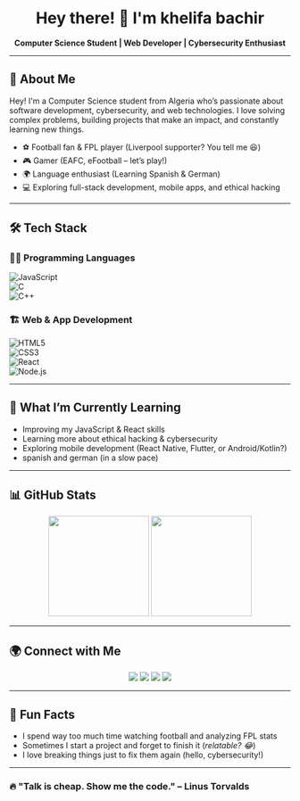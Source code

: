 <h1 align="center">Hey there! 👋 I'm khelifa bachir</h1>

<p align="center">
  <b>Computer Science Student | Web Developer | Cybersecurity Enthusiast</b>
</p>

----------------------------------------------------------------------------------

## 🚀 About Me  
Hey! I'm a Computer Science student from Algeria who’s passionate about software development, cybersecurity, and web technologies. I love solving complex problems, building projects that make an impact, and constantly learning new things.  

- ⚽ Football fan & FPL player (Liverpool supporter? You tell me 😆)  
- 🎮 Gamer (EAFC, eFootball – let’s play!)  
- 🌍 Language enthusiast (Learning Spanish & German)  
- 💻 Exploring full-stack development, mobile apps, and ethical hacking  

--------------------------------------------------------------------------------

## 🛠️ Tech Stack  
### 👨‍💻 Programming Languages  
![JavaScript](https://img.shields.io/badge/JavaScript-F7DF1E?style=for-the-badge&logo=javascript&logoColor=black)  
![C](https://img.shields.io/badge/C-A8B9CC?style=for-the-badge&logo=c&logoColor=white)  
![C++](https://img.shields.io/badge/C++-00599C?style=for-the-badge&logo=c%2B%2B&logoColor=white)  


### 🏗️ Web & App Development  
![HTML5](https://img.shields.io/badge/HTML5-E34F26?style=for-the-badge&logo=html5&logoColor=white)  
![CSS3](https://img.shields.io/badge/CSS3-1572B6?style=for-the-badge&logo=css3&logoColor=white)  
![React](https://img.shields.io/badge/React-61DAFB?style=for-the-badge&logo=react&logoColor=black)  
![Node.js](https://img.shields.io/badge/Node.js-339933?style=for-the-badge&logo=nodedotjs&logoColor=white) 

---

## 🎯 What I’m Currently Learning  
- Improving my JavaScript & React skills  
- Learning more about ethical hacking & cybersecurity  
- Exploring mobile development (React Native, Flutter, or Android/Kotlin?)
- spanish and german (in a slow pace)

---

## 📊 GitHub Stats  
<p align="center">
  <img src="https://github-readme-stats.vercel.app/api?username=YourUsername&show_icons=true&theme=tokyonight" height="180px"/>
  <img src="https://github-readme-stats.vercel.app/api/top-langs/?username=YourUsername&layout=compact&theme=tokyonight" height="180px"/>
</p>  

---

## 🌍 Connect with Me  
<p align="center">
  <a href="https://github.com/wfydbachir"><img src="https://img.shields.io/badge/GitHub-181717?style=for-the-badge&logo=github&logoColor=white"></a>
  <a href="https://linkedin.com/in/bachir-khelifa"><img src="https://img.shields.io/badge/LinkedIn-0077B5?style=for-the-badge&logo=linkedin&logoColor=white"></a>
  <a href="https://twitter.com/wfydbachir"><img src="https://img.shields.io/badge/Twitter-1DA1F2?style=for-the-badge&logo=twitter&logoColor=white"></a>
  <a href="mailto:khelifa.mohamed.bachir@gmail.com"><img src="https://img.shields.io/badge/Email-D14836?style=for-the-badge&logo=gmail&logoColor=white"></a>
</p>  

---

## 🎉 Fun Facts  
- I spend way too much time watching football and analyzing FPL stats  
- Sometimes I start a project and forget to finish it (*relatable? 😂*)  
- I love breaking things just to fix them again (hello, cybersecurity!)  

---

### 🔥 "Talk is cheap. Show me the code." – Linus Torvalds

<!---
wfydbachir/wfydbachir is a ✨ special ✨ repository because its `README.md` (this file) appears on your GitHub profile.
You can click the Preview link to take a look at your changes.
--->
